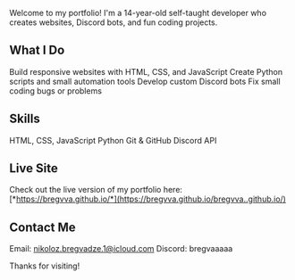 Welcome to my portfolio! I'm a 14-year-old self-taught developer who creates websites, Discord bots, and fun coding projects.

## What I Do
Build responsive websites with HTML, CSS, and JavaScript
Create Python scripts and small automation tools
Develop custom Discord bots
Fix small coding bugs or problems


## Skills
HTML, CSS, JavaScript
Python
Git & GitHub
Discord API


## Live Site
Check out the live version of my portfolio here:  
[*https://bregvva.github.io/*](https://bregvva.github.io/bregvva..github.io/)

## Contact Me
Email: nikoloz.bregvadze.1@icloud.com
Discord: bregvaaaaa


Thanks for visiting!
